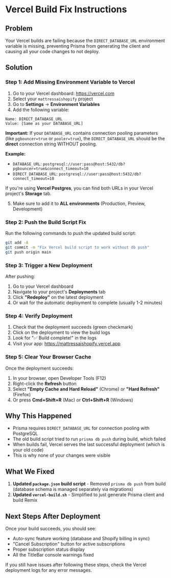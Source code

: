 # Vercel Build Fix Instructions

## Problem
Your Vercel builds are failing because the `DIRECT_DATABASE_URL` environment variable is missing, preventing Prisma from generating the client and causing all your code changes to not deploy.

## Solution

### Step 1: Add Missing Environment Variable to Vercel

1. Go to your Vercel dashboard: https://vercel.com
2. Select your `mattressaishopify` project
3. Go to **Settings** → **Environment Variables**
4. Add the following variable:

```
Name: DIRECT_DATABASE_URL
Value: [Same as your DATABASE_URL]
```

**Important:** If your `DATABASE_URL` contains connection pooling parameters (like `pgbouncer=true` or `pooler=true`), the `DIRECT_DATABASE_URL` should be the **direct** connection string WITHOUT pooling.

**Example:**
- `DATABASE_URL`: `postgresql://user:pass@host:5432/db?pgbouncer=true&connect_timeout=10`
- `DIRECT_DATABASE_URL`: `postgresql://user:pass@host:5432/db?connect_timeout=10`

If you're using **Vercel Postgres**, you can find both URLs in your Vercel project's **Storage** tab.

5. Make sure to add it to **ALL environments** (Production, Preview, Development)

### Step 2: Push the Build Script Fix

Run the following commands to push the updated build script:

```bash
git add -A
git commit -m "Fix Vercel build script to work without db push"
git push origin main
```

### Step 3: Trigger a New Deployment

After pushing:
1. Go to your Vercel dashboard
2. Navigate to your project's **Deployments** tab
3. Click **"Redeploy"** on the latest deployment
4. Or wait for the automatic deployment to complete (usually 1-2 minutes)

### Step 4: Verify Deployment

1. Check that the deployment succeeds (green checkmark)
2. Click on the deployment to view the build logs
3. Look for "✅ Build complete!" in the logs
4. Visit your app: https://mattressaishopify.vercel.app

### Step 5: Clear Your Browser Cache

Once the deployment succeeds:
1. In your browser, open Developer Tools (F12)
2. Right-click the **Refresh** button
3. Select **"Empty Cache and Hard Reload"** (Chrome) or **"Hard Refresh"** (Firefox)
4. Or press **Cmd+Shift+R** (Mac) or **Ctrl+Shift+R** (Windows)

## Why This Happened

- Prisma requires `DIRECT_DATABASE_URL` for connection pooling with PostgreSQL
- The old build script tried to run `prisma db push` during build, which failed
- When builds fail, Vercel serves the last successful deployment (which is your old code)
- This is why none of your changes were visible

## What We Fixed

1. **Updated `package.json` build script** - Removed `prisma db push` from build (database schema is managed separately via migrations)
2. **Updated `vercel-build.sh`** - Simplified to just generate Prisma client and build Remix

## Next Steps After Deployment

Once your build succeeds, you should see:
- Auto-sync feature working (database and Shopify billing in sync)
- "Cancel Subscription" button for active subscriptions
- Proper subscription status display
- All the TitleBar console warnings fixed

If you still have issues after following these steps, check the Vercel deployment logs for any error messages.


